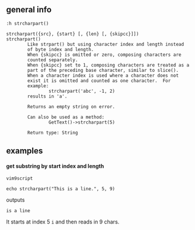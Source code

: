 ## general info

`:h strcharpart()`

```
strcharpart({src}, {start} [, {len} [, {skipcc}]])              strcharpart()
        Like strpart() but using character index and length instead
        of byte index and length.
        When {skipcc} is omitted or zero, composing characters are
        counted separately.
        When {skipcc} set to 1, composing characters are treated as a
        part of the preceding base character, similar to slice().
        When a character index is used where a character does not
        exist it is omitted and counted as one character.  For
        example:
                strcharpart('abc', -1, 2)
        results in 'a'.

        Returns an empty string on error.

        Can also be used as a method:
                GetText()->strcharpart(5)

        Return type: String
```

## examples

#### get substring by start index and length

```
vim9script

echo strcharpart("This is a line.", 5, 9)
```
outputs
```
is a line
```

It starts at index 5 `i` and then reads in 9 chars.
